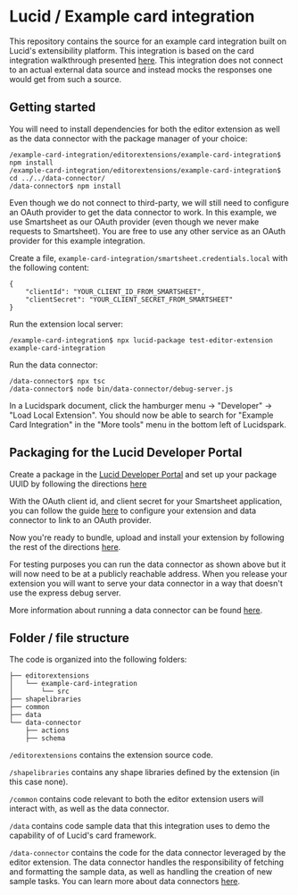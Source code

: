 # Lucid / Example card integration

This repository contains the source for an example card integration built on Lucid's extensibility platform. This integration is based on the card integration walkthrough presented [here](https://developer.lucid.co/extension-api/#lucid-card-integrations). This integration does not connect to an actual external data source and instead mocks the responses one would get from such a source.

## Getting started

You will need to install dependencies for both the editor extension as well as the data connector with the package manager of your choice: 
```
/example-card-integration/editorextensions/example-card-integration$ npm install
/example-card-integration/editorextensions/example-card-integration$ cd ../../data-connector/
/data-connector$ npm install
```

Even though we do not connect to third-party, we will still need to configure an OAuth provider to get the data connector to work. 
In this example, we use Smartsheet as our OAuth provider (even though we never make requests to Smartsheet). You are free to use any other service as an OAuth provider for this example integration.

Create a file, `example-card-integration/smartsheet.credentials.local` with the following content:

```
{
    "clientId": "YOUR_CLIENT_ID_FROM_SMARTSHEET",
    "clientSecret": "YOUR_CLIENT_SECRET_FROM_SMARTSHEET"
}
```

Run the extension local server:

```
/example-card-integration$ npx lucid-package test-editor-extension example-card-integration
```

Run the data connector:
```
/data-connector$ npx tsc
/data-connector$ node bin/data-connector/debug-server.js 
```

In a Lucidspark document, click the hamburger menu -> "Developer" -> "Load Local Extension".
You should now be able to search for "Example Card Integration" in the "More tools" menu in the bottom left of Lucidspark. 

## Packaging for the Lucid Developer Portal

Create a package in the [Lucid Developer Portal](https://lucid.app/developer) and set up your package UUID by following the directions [here](https://developer.lucid.co/extension-api/#bundle-your-package-for-upload)

With the OAuth client id, and client secret for your Smartsheet application, you can follow the guide [here](https://developer.lucid.co/extension-api/#using-oauth-apis) to configure your extension and data connector to link to an OAuth provider.

Now you're ready to bundle, upload and install your extension by following the rest of the directions [here](https://developer.lucid.co/extension-api/#bundle-your-package-for-upload).

For testing purposes you can run the data connector as shown above but it will now need to be at a publicly reachable address.
When you release your extension you will want to serve your data connector in a way that doesn't use the express debug server.

More information about running a data connector can be found [here](https://developer.lucid.co/extension-api/#expose-a-url-for-your-data-connector).

## Folder / file structure

The code is organized into the following folders:
```
├── editorextensions
│   └── example-card-integration
│       └── src
├── shapelibraries
├── common
├── data
└── data-connector
    ├── actions
    ├── schema
```

`/editorextensions` contains the extension source code.

`/shapelibraries` contains any shape libraries defined by the extension (in this case none).

`/common` contains code relevant to both the editor extension users will interact with, as well as the data connector.

`/data` contains code sample data that this integration uses to demo the capability of of Lucid's card framework.

`/data-connector` contains the code for the data connector leveraged by the editor extension. 
The data connector handles the responsibility of fetching and formatting the sample data, as well as handling the creation of new sample tasks. You can learn more about data connectors [here](https://developer.lucid.co/extension-api/#connecting-to-external-data).